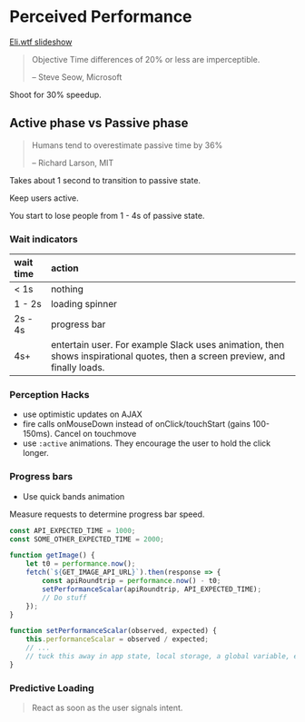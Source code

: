 # Perceived Performance

[Eli.wtf slideshow](http://assets.eli.wtf/talks/perceived-perf-perfmatters-2018/#/)

> Objective Time differences of 20% or less are imperceptible.
>
> – Steve Seow, Microsoft

Shoot for 30% speedup.

## Active phase vs Passive phase

> Humans tend to overestimate passive time by 36%
>
> – Richard Larson, MIT

Takes about 1 second to transition to passive state.

Keep users active.

You start to lose people from 1 - 4s of passive state.

### Wait indicators

| wait time | action |
| :--- | :--- |
| &lt; 1s | nothing |
| 1 - 2s | loading spinner |
| 2s - 4s | progress bar |
| 4s+ | entertain user. For example Slack uses animation, then shows inspirational quotes, then a screen preview, and finally loads. |

### Perception Hacks

* use optimistic updates on AJAX
* fire calls onMouseDown instead of onClick/touchStart \(gains 100-150ms\). Cancel on touchmove
* use `:active` animations. They encourage the user to hold the click longer.

### Progress bars

* Use quick bands animation

Measure requests to determine progress bar speed.

```js
const API_EXPECTED_TIME = 1000;
const SOME_OTHER_EXPECTED_TIME = 2000;

function getImage() {
    let t0 = performance.now();
    fetch(`${GET_IMAGE_API_URL}`).then(response => {
        const apiRoundtrip = performance.now() - t0;
        setPerformanceScalar(apiRoundtrip, API_EXPECTED_TIME);
        // Do stuff
    });
}

function setPerformanceScalar(observed, expected) {
    this.performanceScalar = observed / expected;
    // ...
    // tuck this away in app state, local storage, a global variable, etc
}
```

### Predictive Loading

> React as soon as the user signals intent.





